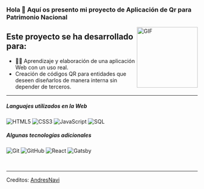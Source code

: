 ### Hola 👋 Aquí os presento mi proyecto de Aplicación de Qr para Patrimonio Nacional

<img align="right" alt="GIF" height="160px" src="https://media.giphy.com/media/Ah3zHH7hvsSB2/giphy.gif" />

## Este proyecto se ha desarrollado para:

- 👨‍💻 Aprendizaje y elaboración de una aplicación Web con un uso real.
- Creación de códigos QR para entidades que deseen diseñarlos de manera interna sin depender de terceros.

---

##### Languajes utilizados en la Web

![HTML5](https://img.shields.io/badge/-HTML5-000000?style=flat&logo=html5)
![CSS3](https://img.shields.io/badge/-CSS3-000000?style=flat&logo=c%2B%2B)
![JavaScript](https://img.shields.io/badge/-JavaScript-000000?style=flat&logo=javascript)
![SQL](https://img.shields.io/badge/-SQL-000000?style=flat&logo=postgresql)

##### Algunas tecnologías adicionales

![Git](https://img.shields.io/badge/-Git-222222?style=flat&logo=git&logoColor=F05032)
![GitHub](https://img.shields.io/badge/-GitHub-222222?style=flat&logo=github&logoColor=181717)
![React](https://img.shields.io/badge/-React-222222?style=flat&logo=React&logoColor=61DAFB)
![Gatsby](https://img.shields.io/badge/-Gatsby-222222?style=flat&logo=spring&logoColor=6DB33F)

<br/>

---

Creditos: [AndresNavi](https://github.com/AndresNavi)
